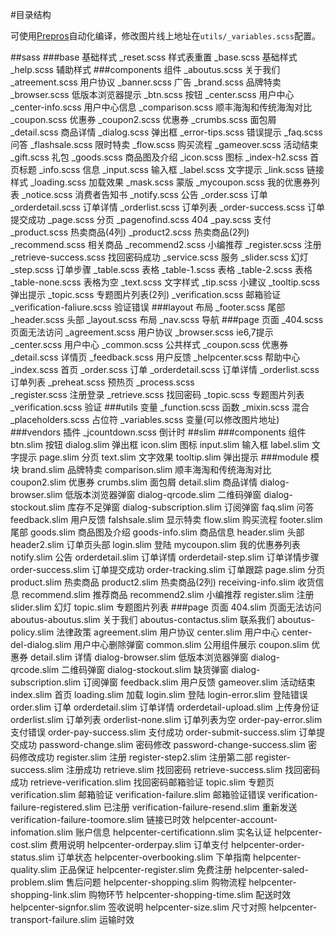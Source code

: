 #目录结构

可使用[Prepros](https://prepros.io/)自动化编译，修改图片线上地址在`utils/_variables.scss`配置。

##sass
###base 基础样式
	_reset.scss                样式表重置
	_base.scss                 基础样式
	_help.scss                 辅助样式
###components 组件
	_aboutus.scss              关于我们
	_atreement.scss            用户协议
	_banner.scss               广告
	_brand.scss                品牌特卖
	_browser.scss              低版本浏览器提示
	_btn.scss                  按钮
	_center.scss               用户中心
	_center-info.scss          用户中心信息
	_comparison.scss           顺丰海淘和传统海淘对比
	_coupon.scss               优惠券
	_coupon2.scss              优惠券
	_crumbs.scss               面包屑
	_detail.scss               商品详情
	_dialog.scss               弹出框
	_error-tips.scss           错误提示
	_faq.scss                  问答
	_flashsale.scss            限时特卖
	_flow.scss                 购买流程
	_gameover.scss             活动结束
	_gift.scss                 礼包
	_goods.scss                商品图及介绍
	_icon.scss                 图标
	_index-h2.scss             首页标题
	_info.scss                 信息
	_input.scss                输入框
	_label.scss                文字提示
	_link.scss                 链接样式
	_loading.scss              加载效果
	_mask.scss                 蒙版
	_mycoupon.scss             我的优惠券列表
	_notice.scss               消费者告知书
	_notify.scss               公告
	_order.scss                订单
	_orderdetail.scss          订单详情
	_orderlist.scss            订单列表
	_order-success.scss        订单提交成功
	_page.scss                 分页
	_pagenofind.scss           404
	_pay.scss                  支付
	_product.scss              热卖商品(4列)
	_product2.scss             热卖商品(2列)
	_recommend.scss            相关商品
	_recommend2.scss           小编推荐
	_register.scss             注册
	_retrieve-success.scss     找回密码成功
	_service.scss              服务
	_slider.scss               幻灯
	_step.scss                 订单步骤
	_table.scss                表格
	_table-1.scss              表格
	_table-2.scss              表格
	_table-none.scss           表格为空
	_text.scss                 文字样式
	_tip.scss                  小建议
	_tooltip.scss              弹出提示
	_topic.scss                专题图片列表(2列)
	_verification.scss         邮箱验证
	_verification-faliure.scss 验证错误
###layout 布局
	_footer.scss               尾部
	_header.scss               头部
	_layout.scss               布局
	_nav.scss                  导航
###page 页面
	_404.scss                  页面无法访问
	_agreement.scss            用户协议
	_browser.scss              ie6,7提示
	_center.scss               用户中心
	_common.scss               公共样式
	_coupon.scss               优惠券
	_detail.scss               详情页
	_feedback.scss             用户反馈
	_helpcenter.scss           帮助中心
	_index.scss                首页
	_order.scss                订单
	_orderdetail.scss          订单详情
	_orderlist.scss            订单列表
	_preheat.scss              预热页
	_process.scss              
	_register.scss             注册登录
	_retrieve.scss             找回密码
	_topic.scss                专题图片列表
	_verification.scss         验证
###utils 变量
	_function.scss             函数
	_mixin.scss                混合
	_placeholders.scss         占位符
	_variables.scss            变量(可以修改图片地址)
###vendors 插件
	_jcountdown.scss           倒计时
##slim
###components 组件
	btn.slim                   按钮
	dialog.slim                弹出框
	icon.slim                  图标
	input.slim                 输入框
	label.slim                 文字提示
	page.slim                  分页
	text.slim                  文字效果
	tooltip.slim               弹出提示
###module 模块
	brand.slim                 品牌特卖
	comparison.slim            顺丰海淘和传统海淘对比
	coupon2.slim               优惠券
	crumbs.slim                面包屑
	detail.slim                商品详情
	dialog-browser.slim        低版本浏览器弹窗
	dialog-qrcode.slim         二维码弹窗
	dialog-stockout.slim       库存不足弹窗
	dialog-subscription.slim   订阅弹窗
	faq.slim                   问答
	feedback.slim              用户反馈
	falshsale.slim             显示特卖
	flow.slim                  购买流程
	footer.slim                尾部
	goods.slim                 商品图及介绍
	goods-info.slim            商品信息
	header.slim                头部
	header2.slim               订单页头部
	login.slim                 登陆
	mycoupon.slim              我的优惠券列表
	notify.slim                公告
	orderdetail.slim           订单详情
	orderdetail-step.slim      订单详情步骤
	order-success.slim         订单提交成功
	order-tracking.slim        订单跟踪
	page.slim                  分页
	product.slim               热卖商品
	product2.slim              热卖商品(2列)
	receiving-info.slim        收货信息
	recommend.slim             推荐商品
	recommend2.slim            小编推荐
	register.slim              注册
	slider.slim                幻灯
	topic.slim                 专题图片列表
###page 页面
	404.slim                   页面无法访问
	aboutus-aboutus.slim       关于我们
	aboutus-contactus.slim     联系我们
	aboutus-policy.slim        法律政策
	agreement.slim             用户协议
	center.slim                用户中心
	center-del-dialog.slim     用户中心删除弹窗
	common.slim                公用组件展示
	coupon.slim                优惠券
	detail.slim                详情
	dialog-browser.slim        低版本浏览器弹窗
	dialog-qrcode.slim         二维码弹窗
	dialog-stockout.slim       缺货弹窗
	dialog-subscription.slim   订阅弹窗
	feedback.slim              用户反馈	
	gameover.slim              活动结束	
	index.slim                 首页
	loading.slim               加载
	login.slim                 登陆
	login-error.slim           登陆错误
	order.slim                 订单
	orderdetail.slim           订单详情
	orderdetail-upload.slim    上传身份证
	orderlist.slim             订单列表
	orderlist-none.slim        订单列表为空
	order-pay-error.slim       支付错误
	order-pay-success.slim     支付成功
	order-submit-success.slim  订单提交成功
	password-change.slim       密码修改
	password-change-success.slim 密码修改成功
	register.slim              注册
	register-step2.slim        注册第二部
	register-success.slim      注册成功
	retrieve.slim              找回密码
	retrieve-success.slim      找回密码成功
	retrieve-verification.slim 找回密码邮箱验证
	topic.slim                 专题页
	verification.slim          邮箱验证
	verification-failure.slim  邮箱验证错误
	verification-failure-registered.slim  已注册
	verification-failure-resend.slim      重新发送
	verification-failure-toomore.slim     链接已时效
	helpcenter-account-infomation.slim    账户信息
	helpcenter-certificationn.slim        实名认证
	helpcenter-cost.slim                  费用说明
	helpcenter-orderpay.slim              订单支付
	helpcenter-order-status.slim          订单状态
	helpcenter-overbooking.slim           下单指南
	helpcenter-quality.slim               正品保证
	helpcenter-register.slim              免费注册
	helpcenter-saled-problem.slim         售后问题
	helpcenter-shopping.slim              购物流程
	helpcenter-shopping-link.slim         购物环节
	helpcenter-shopping-time.slim         配送时效
	helpcenter-signfor.slim               签收说明
	helpcenter-size.slim                  尺寸对照
	helpcenter-transport-failure.slim     运输时效